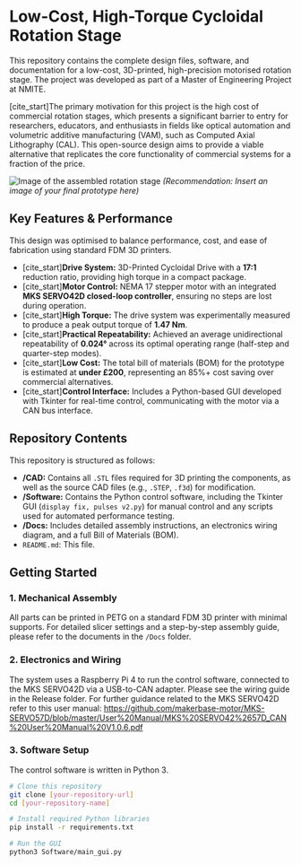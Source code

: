 # Low-Cost, High-Torque Cycloidal Rotation Stage

This repository contains the complete design files, software, and documentation for a low-cost, 3D-printed, high-precision motorised rotation stage. The project was developed as part of a Master of Engineering Project at NMITE.

[cite_start]The primary motivation for this project is the high cost of commercial rotation stages, which presents a significant barrier to entry for researchers, educators, and enthusiasts in fields like optical automation and volumetric additive manufacturing (VAM), such as Computed Axial Lithography (CAL). This open-source design aims to provide a viable alternative that replicates the core functionality of commercial systems for a fraction of the price.

![Image of the assembled rotation stage](your_image_of_the_stage.jpg)
*(Recommendation: Insert an image of your final prototype here)*

## Key Features & Performance

This design was optimised to balance performance, cost, and ease of fabrication using standard FDM 3D printers.

- [cite_start]**Drive System:** 3D-Printed Cycloidal Drive with a **17:1** reduction ratio, providing high torque in a compact package.
- [cite_start]**Motor Control:** NEMA 17 stepper motor with an integrated **MKS SERVO42D closed-loop controller**, ensuring no steps are lost during operation.
- [cite_start]**High Torque:** The drive system was experimentally measured to produce a peak output torque of **1.47 Nm**.
- [cite_start]**Practical Repeatability:** Achieved an average unidirectional repeatability of **0.024°** across its optimal operating range (half-step and quarter-step modes).
- [cite_start]**Low Cost:** The total bill of materials (BOM) for the prototype is estimated at **under £200**, representing an 85%+ cost saving over commercial alternatives.
- [cite_start]**Control Interface:** Includes a Python-based GUI developed with Tkinter for real-time control, communicating with the motor via a CAN bus interface.

## Repository Contents

This repository is structured as follows:

-   **/CAD:** Contains all `.STL` files required for 3D printing the components, as well as the source CAD files (e.g., `.STEP`, `.f3d`) for modification.
-   **/Software:** Contains the Python control software, including the Tkinter GUI (`display fix, pulses v2.py`) for manual control and any scripts used for automated performance testing.
-   **/Docs:** Includes detailed assembly instructions, an electronics wiring diagram, and a full Bill of Materials (BOM).
-   `README.md`: This file.

## Getting Started

### 1. Mechanical Assembly

All parts can be printed in PETG on a standard FDM 3D printer with minimal supports. For detailed slicer settings and a step-by-step assembly guide, please refer to the documents in the `/Docs` folder.

### 2. Electronics and Wiring

The system uses a Raspberry Pi 4 to run the control software, connected to the MKS SERVO42D via a USB-to-CAN adapter. Please see the wiring guide in the Release folder. For further guidance related to the MKS SERVO42D refer to this user manual: https://github.com/makerbase-motor/MKS-SERVO57D/blob/master/User%20Manual/MKS%20SERVO42%2657D_CAN%20User%20Manual%20V1.0.6.pdf

### 3. Software Setup

The control software is written in Python 3.

```bash
# Clone this repository
git clone [your-repository-url]
cd [your-repository-name]

# Install required Python libraries
pip install -r requirements.txt

# Run the GUI
python3 Software/main_gui.py
